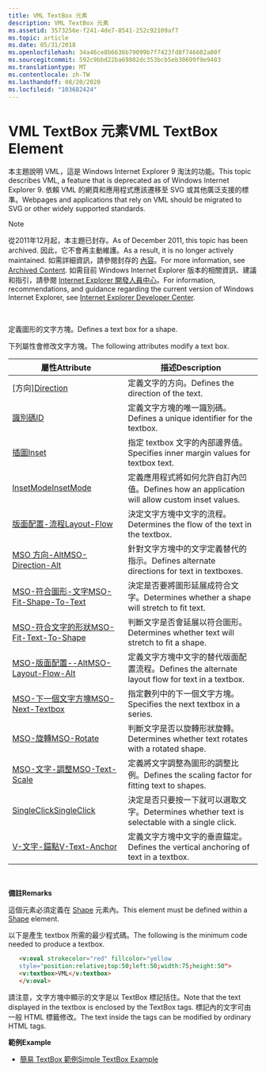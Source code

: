 ```yaml
---
title: VML TextBox 元素
description: VML TextBox 元素
ms.assetid: 3573256e-f241-4de7-8541-252c92109af7
ms.topic: article
ms.date: 05/31/2018
ms.openlocfilehash: 34a46ce8b6636b79099b7f7423fd8f746602a00f
ms.sourcegitcommit: 592c9bbd22ba69802dc353bcb5eb30699f9e9403
ms.translationtype: MT
ms.contentlocale: zh-TW
ms.lasthandoff: 08/20/2020
ms.locfileid: "103682424"
---
```

# <a name="vml-textbox-element"></a><span data-ttu-id="1607b-103">VML TextBox 元素</span><span class="sxs-lookup"><span data-stu-id="1607b-103">VML TextBox Element</span></span>

<span data-ttu-id="1607b-104">本主題說明 VML，這是 Windows Internet Explorer 9 淘汰的功能。</span><span class="sxs-lookup"><span data-stu-id="1607b-104">This topic describes VML, a feature that is deprecated as of Windows Internet Explorer 9.</span></span> <span data-ttu-id="1607b-105">依賴 VML 的網頁和應用程式應該遷移至 SVG 或其他廣泛支援的標準。</span><span class="sxs-lookup"><span data-stu-id="1607b-105">Webpages and applications that rely on VML should be migrated to SVG or other widely supported standards.</span></span>

> [!Note]  
> <span data-ttu-id="1607b-106">從2011年12月起，本主題已封存。</span><span class="sxs-lookup"><span data-stu-id="1607b-106">As of December 2011, this topic has been archived.</span></span> <span data-ttu-id="1607b-107">因此，它不會再主動維護。</span><span class="sxs-lookup"><span data-stu-id="1607b-107">As a result, it is no longer actively maintained.</span></span> <span data-ttu-id="1607b-108">如需詳細資訊，請參閱封存的 [內容](/previous-versions/windows/internet-explorer/ie-developer/)。</span><span class="sxs-lookup"><span data-stu-id="1607b-108">For more information, see [Archived Content](/previous-versions/windows/internet-explorer/ie-developer/).</span></span> <span data-ttu-id="1607b-109">如需目前 Windows Internet Explorer 版本的相關資訊、建議和指引，請參閱 [Internet Explorer 開發人員中心](https://msdn.microsoft.com/ie/)。</span><span class="sxs-lookup"><span data-stu-id="1607b-109">For information, recommendations, and guidance regarding the current version of Windows Internet Explorer, see [Internet Explorer Developer Center](https://msdn.microsoft.com/ie/).</span></span>

 

<span data-ttu-id="1607b-110">定義圖形的文字方塊。</span><span class="sxs-lookup"><span data-stu-id="1607b-110">Defines a text box for a shape.</span></span>

<span data-ttu-id="1607b-111">下列屬性會修改文字方塊。</span><span class="sxs-lookup"><span data-stu-id="1607b-111">The following attributes modify a text box.</span></span>



| <span data-ttu-id="1607b-112">屬性</span><span class="sxs-lookup"><span data-stu-id="1607b-112">Attribute</span></span>                                                                    | <span data-ttu-id="1607b-113">描述</span><span class="sxs-lookup"><span data-stu-id="1607b-113">Description</span></span>                                                |
|------------------------------------------------------------------------------|------------------------------------------------------------|
| <span data-ttu-id="1607b-114">[方向]</span><span class="sxs-lookup"><span data-stu-id="1607b-114">[Direction](msdn-online-vml-direction-attribute.md)</span></span>                         | <span data-ttu-id="1607b-115">定義文字的方向。</span><span class="sxs-lookup"><span data-stu-id="1607b-115">Defines the direction of the text.</span></span>                         |
| [<span data-ttu-id="1607b-116">識別碼</span><span class="sxs-lookup"><span data-stu-id="1607b-116">ID</span></span>](id-attribute--textbox--vml.md)                                         | <span data-ttu-id="1607b-117">定義文字方塊的唯一識別碼。</span><span class="sxs-lookup"><span data-stu-id="1607b-117">Defines a unique identifier for the textbox.</span></span>               |
| [<span data-ttu-id="1607b-118">插圖</span><span class="sxs-lookup"><span data-stu-id="1607b-118">Inset</span></span>](msdn-online-vml-inset-attribute.md)                                 | <span data-ttu-id="1607b-119">指定 textbox 文字的內部邊界值。</span><span class="sxs-lookup"><span data-stu-id="1607b-119">Specifies inner margin values for textbox text.</span></span>            |
| [<span data-ttu-id="1607b-120">InsetMode</span><span class="sxs-lookup"><span data-stu-id="1607b-120">InsetMode</span></span>](msdn-online-vml-insetmode-attribute.md)                         | <span data-ttu-id="1607b-121">定義應用程式將如何允許自訂內凹值。</span><span class="sxs-lookup"><span data-stu-id="1607b-121">Defines how an application will allow custom inset values.</span></span> |
| [<span data-ttu-id="1607b-122">版面配置-流程</span><span class="sxs-lookup"><span data-stu-id="1607b-122">Layout-Flow</span></span>](msdn-online-vml-layout-flow-attribute.md)                     | <span data-ttu-id="1607b-123">決定文字方塊中文字的流程。</span><span class="sxs-lookup"><span data-stu-id="1607b-123">Determines the flow of the text in the textbox.</span></span>            |
| [<span data-ttu-id="1607b-124">MSO 方向-Alt</span><span class="sxs-lookup"><span data-stu-id="1607b-124">MSO-Direction-Alt</span></span>](msdn-online-vml-mso-direction-alt-attribute.md)         | <span data-ttu-id="1607b-125">針對文字方塊中的文字定義替代的指示。</span><span class="sxs-lookup"><span data-stu-id="1607b-125">Defines alternate directions for text in textboxes.</span></span>        |
| [<span data-ttu-id="1607b-126">MSO-符合圖形-文字</span><span class="sxs-lookup"><span data-stu-id="1607b-126">MSO-Fit-Shape-To-Text</span></span>](msdn-online-vml-mso-fit-shape-to-text-attribute.md) | <span data-ttu-id="1607b-127">決定是否要將圖形延展成符合文字。</span><span class="sxs-lookup"><span data-stu-id="1607b-127">Determines whether a shape will stretch to fit text.</span></span>       |
| [<span data-ttu-id="1607b-128">MSO-符合文字的形狀</span><span class="sxs-lookup"><span data-stu-id="1607b-128">MSO-Fit-Text-To-Shape</span></span>](msdn-online-vml-mso-fit-text-to-shape-attribute.md) | <span data-ttu-id="1607b-129">判斷文字是否會延展以符合圖形。</span><span class="sxs-lookup"><span data-stu-id="1607b-129">Determines whether text will stretch to fit a shape.</span></span>       |
| [<span data-ttu-id="1607b-130">MSO-版面配置--Alt</span><span class="sxs-lookup"><span data-stu-id="1607b-130">MSO-Layout-Flow-Alt</span></span>](msdn-online-vml-mso-layout-flow-alt-attribute.md)     | <span data-ttu-id="1607b-131">定義文字方塊中文字的替代版面配置流程。</span><span class="sxs-lookup"><span data-stu-id="1607b-131">Defines the alternate layout flow for text in a textbox.</span></span>   |
| [<span data-ttu-id="1607b-132">MSO-下一個文字方塊</span><span class="sxs-lookup"><span data-stu-id="1607b-132">MSO-Next-Textbox</span></span>](msdn-online-vml-mso-next-textbox-attribute.md)           | <span data-ttu-id="1607b-133">指定數列中的下一個文字方塊。</span><span class="sxs-lookup"><span data-stu-id="1607b-133">Specifies the next textbox in a series.</span></span>                    |
| [<span data-ttu-id="1607b-134">MSO-旋轉</span><span class="sxs-lookup"><span data-stu-id="1607b-134">MSO-Rotate</span></span>](msdn-online-vml-mso-rotate-attribute.md)                       | <span data-ttu-id="1607b-135">判斷文字是否以旋轉形狀旋轉。</span><span class="sxs-lookup"><span data-stu-id="1607b-135">Determines whether text rotates with a rotated shape.</span></span>      |
| [<span data-ttu-id="1607b-136">MSO-文字-調整</span><span class="sxs-lookup"><span data-stu-id="1607b-136">MSO-Text-Scale</span></span>](msdn-online-vml-mso-text-scale-attribute.md)               | <span data-ttu-id="1607b-137">定義將文字調整為圖形的調整比例。</span><span class="sxs-lookup"><span data-stu-id="1607b-137">Defines the scaling factor for fitting text to shapes.</span></span>     |
| [<span data-ttu-id="1607b-138">SingleClick</span><span class="sxs-lookup"><span data-stu-id="1607b-138">SingleClick</span></span>](msdn-online-vml-singleclick-attribute.md)                     | <span data-ttu-id="1607b-139">決定是否只要按一下就可以選取文字。</span><span class="sxs-lookup"><span data-stu-id="1607b-139">Determines whether text is selectable with a single click.</span></span> |
| [<span data-ttu-id="1607b-140">V-文字-錨點</span><span class="sxs-lookup"><span data-stu-id="1607b-140">V-Text-Anchor</span></span>](msdn-online-vml-v-text-anchor-attribute.md)                 | <span data-ttu-id="1607b-141">定義文字方塊中文字的垂直錨定。</span><span class="sxs-lookup"><span data-stu-id="1607b-141">Defines the vertical anchoring of text in a textbox.</span></span>       |



 

<span data-ttu-id="1607b-142">**備註**</span><span class="sxs-lookup"><span data-stu-id="1607b-142">**Remarks**</span></span>

<span data-ttu-id="1607b-143">這個元素必須定義在 [Shape](shape-element--vml.md) 元素內。</span><span class="sxs-lookup"><span data-stu-id="1607b-143">This element must be defined within a [Shape](shape-element--vml.md) element.</span></span>

<span data-ttu-id="1607b-144">以下是產生 textbox 所需的最少程式碼。</span><span class="sxs-lookup"><span data-stu-id="1607b-144">The following is the minimum code needed to produce a textbox.</span></span>


```HTML
   <v:oval strokecolor="red" fillcolor="yellow
   style="position:relative;top:50;left:50;width:75;height:50">
   <v:textbox>VML</v:textbox>
   </v:oval>
```



<span data-ttu-id="1607b-145">請注意，文字方塊中顯示的文字是以 TextBox 標記括住。</span><span class="sxs-lookup"><span data-stu-id="1607b-145">Note that the text displayed in the textbox is enclosed by the TextBox tags.</span></span> <span data-ttu-id="1607b-146">標記內的文字可由一般 HTML 標籤修改。</span><span class="sxs-lookup"><span data-stu-id="1607b-146">The text inside the tags can be modified by ordinary HTML tags.</span></span>

<span data-ttu-id="1607b-147">**範例**</span><span class="sxs-lookup"><span data-stu-id="1607b-147">**Example**</span></span>

-   <span data-ttu-id="1607b-148">[簡易 TextBox 範例](/previous-versions/bb264075(v=vs.85))</span><span class="sxs-lookup"><span data-stu-id="1607b-148">[Simple TextBox Example](/previous-versions/bb264075(v=vs.85))</span></span>

 

 